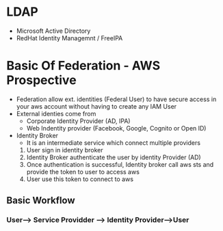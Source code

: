 # LDAP
- Microsoft Active Directory
- RedHat Identity Managemnt / FreeIPA

# Basic Of Federation - AWS Prospective
- Federation allow ext. identities (Federal User) to have secure access in your aws account without having to create any IAM User
- External identies come from
    - Corporate Identity Provider (AD, IPA)
    - Web Indentity provider (Facebook, Google, Cognito or Open ID)
- Identity Broker
    - It is an intermediate service  which connect multiple providers
    1. User sign in identity broker
    2. Identity Broker authenticate the user by identity Provider (AD)
    3. Once authentication is successful, Identity broker call aws sts and provide the token to user to access aws
    4. User use this token to connect to aws


## Basic Workflow
### User--> Service Providder --> Identity Provider-->User
